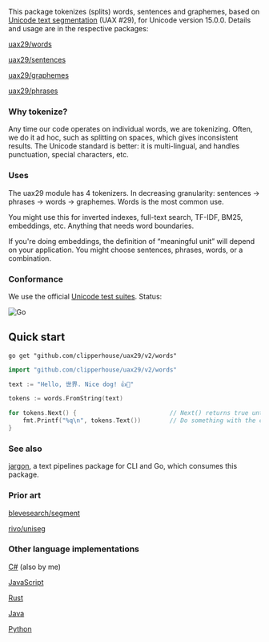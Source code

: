 This package tokenizes (splits) words, sentences and graphemes, based on [Unicode text segmentation](https://unicode.org/reports/tr29/) (UAX #29), for Unicode version 15.0.0. Details and usage are in the respective packages:

[uax29/words](https://github.com/clipperhouse/uax29/tree/master/words)

[uax29/sentences](https://github.com/clipperhouse/uax29/tree/master/sentences)

[uax29/graphemes](https://github.com/clipperhouse/uax29/tree/master/graphemes)

[uax29/phrases](https://github.com/clipperhouse/uax29/tree/master/phrases)

### Why tokenize?

Any time our code operates on individual words, we are tokenizing. Often, we do it ad hoc, such as splitting on spaces, which gives inconsistent results. The Unicode standard is better: it is multi-lingual, and handles punctuation, special characters, etc.

### Uses

The uax29 module has 4 tokenizers. In decreasing granularity: sentences → phrases → words → graphemes. Words is the most common use.

You might use this for inverted indexes, full-text search, TF-IDF, BM25, embeddings, etc. Anything that needs word boundaries.

If you're doing embeddings, the definition of “meaningful unit” will depend on your application. You might choose sentences, phrases, words, or a combination.

### Conformance

We use the official [Unicode test suites](https://unicode.org/reports/tr41/tr41-26.html#Tests29). Status:

![Go](https://github.com/clipperhouse/uax29/actions/workflows/gotest.yml/badge.svg)

## Quick start

```
go get "github.com/clipperhouse/uax29/v2/words"
```

```go
import "github.com/clipperhouse/uax29/v2/words"

text := "Hello, 世界. Nice dog! 👍🐶"

tokens := words.FromString(text)

for tokens.Next() {                          // Next() returns true until end of data
	fmt.Printf("%q\n", tokens.Text())        // Do something with the current token
}
```

### See also

[jargon](https://github.com/clipperhouse/jargon), a text pipelines package for CLI and Go, which consumes this package.

### Prior art

[blevesearch/segment](https://github.com/blevesearch/segment)

[rivo/uniseg](https://github.com/rivo/uniseg)

### Other language implementations

[C#](https://github.com/clipperhouse/uax29.net) (also by me)

[JavaScript](https://github.com/tc39/proposal-intl-segmenter)

[Rust](https://unicode-rs.github.io/unicode-segmentation/unicode_segmentation/trait.UnicodeSegmentation.html)

[Java](https://lucene.apache.org/core/6_5_0/core/org/apache/lucene/analysis/standard/StandardTokenizer.html)

[Python](https://uniseg-python.readthedocs.io/en/latest/)
